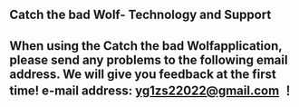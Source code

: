## Catch the bad Wolf- Technology and Support


## When using the Catch the bad Wolfapplication, please send any problems to the following email address. We will give you feedback at the first time! e-mail address: yg1zs22022@gmail.com ！
